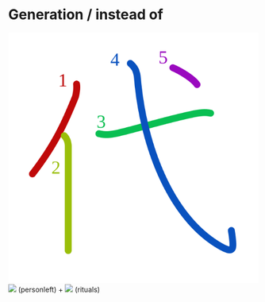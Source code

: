 # Generation / instead of
![4ee3](Kanji/kanji-colorize/4ee3.svg)
![](http://www.kanjidamage.com/assets/radsmall/man-d0fa8d3e87b0dcd06a7777a6693f057bfe7d041f88edfa20c6663c61cf324435.jpg) (personleft) + ![](http://www.kanjidamage.com/assets/radsmall/ceremony-258352a1fa0c156c7b182cce9a326cbf7f1d4a0bf44863200f1c5b424f8d03ab.jpg) (rituals)